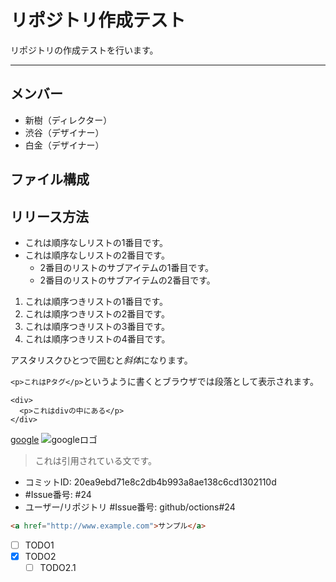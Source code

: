 # リポジトリ作成テスト
リポジトリの作成テストを行います。

---

## メンバー
* 新樹（ディレクター）
* 渋谷（デザイナー）
* 白金（デザイナー）

## ファイル構成

## リリース方法

- これは順序なしリストの1番目です。
- これは順序なしリストの2番目です。
     - 2番目のリストのサブアイテムの1番目です。
     - 2番目のリストのサブアイテムの2番目です。


1. これは順序つきリストの1番目です。
2. これは順序つきリストの2番目です。
3. これは順序つきリストの3番目です。
4. これは順序つきリストの4番目です。

アスタリスクひとつで囲むと*斜体*になります。

`<p>これはPタグ</p>`というように書くとブラウザでは段落として表示されます。

    <div>
      <p>これはdivの中にある</p>
    </div>

[google](https://www.google.co.jp/)
![googleロゴ](https://www.google.co.jp/images/srpr/logo11w.png)

> これは引用されている文です。

- コミットID: 20ea9ebd71e8c2db4b993a8ae138c6cd1302110d
- #Issue番号: #24
- ユーザー/リポジトリ #Issue番号: github/octions#24

```html
<a href="http://www.example.com">サンプル</a>
```

- [ ] TODO1
- [x] TODO2
    - [ ] TODO2.1
